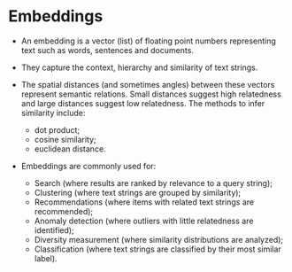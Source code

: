 # Embeddings

- An embedding is a vector (list) of floating point numbers representing text such as words, sentences and documents. 

- They capture the context, hierarchy and similarity of text strings. 

- The spatial distances (and sometimes angles) between these vectors represent semantic relations. Small distances suggest high relatedness and large distances suggest low relatedness. The methods to infer similarity include: 
    - dot product;
    - cosine similarity; 
    - euclidean distance.

- Embeddings are commonly used for:
    - Search (where results are ranked by relevance to a query string);
    - Clustering (where text strings are grouped by similarity);
    - Recommendations (where items with related text strings are recommended);
    - Anomaly detection (where outliers with little relatedness are identified);
    - Diversity measurement (where similarity distributions are analyzed);
    - Classification (where text strings are classified by their most similar label).